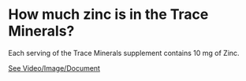 # How much zinc is in the Trace Minerals?

Each serving of the Trace Minerals supplement contains 10 mg of Zinc.

 [See Video/Image/Document](https://hls-player.drberg.com/asset?path=migrated-assets/drbergs-new-trace-minerals-faq)